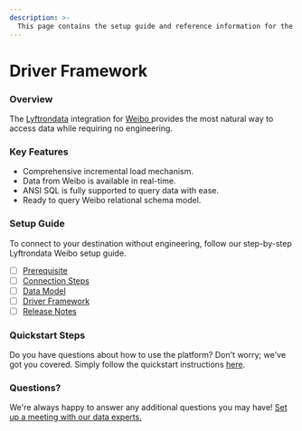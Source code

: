 ```yaml
---
description: >-
  This page contains the setup guide and reference information for the Weibo source connector.
---
```


# Driver Framework

### Overview

The [Lyftrondata](https://www.lyftrondata.com/) integration for [Weibo](https://www.lyftrondata.com/integration/weibo/)[ ](https://www.lyftrondata.com/integration/weibo/)provides the most natural way to access data while requiring no engineering.

### Key Features

* Comprehensive incremental load mechanism.
* Data from Weibo is available in real-time.&#x20;
* ANSI SQL is fully supported to query data with ease.
* Ready to query Weibo relational schema model.

### Setup Guide

To connect to your destination without engineering, follow our step-by-step Lyftrondata Weibo setup guide.

* [ ] [Prerequisite](../../marketing-analytics/weibo/prerequisite.md)
* [ ] [Connection Steps](../../marketing-analytics/weibo/connection-steps.md)
* [ ] [Data Model](../../marketing-analytics/weibo/data-model/)
* [ ] [Driver Framework](../../marketing-analytics/weibo/driver-framework/)
* [ ] [Release Notes](../../marketing-analytics/weibo/release-notes.md)

### Quickstart Steps

Do you have questions about how to use the platform? Don't worry; we've got you covered. Simply follow the quickstart instructions [here](../../../quickstart-steps.md).

### Questions? <a href="#questions" id="questions"></a>

We're always happy to answer any additional questions you may have! [Set up a meeting with our data experts.](https://www.lyftrondata.com/book-a-meeting/)


